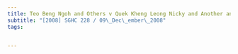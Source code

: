 ```yaml
---
title: Teo Beng Ngoh and Others v Quek Kheng Leong Nicky and Another and Another Matter 
subtitle: "[2008] SGHC 228 / 09\_Dec\_ember\_2008"
tags:


---
```


